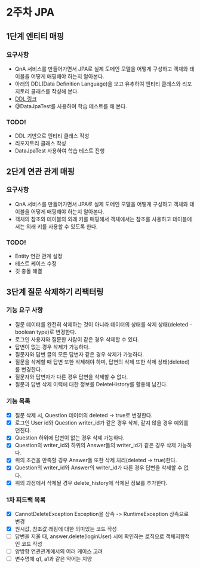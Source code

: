 # 2주차 JPA

## 1단계 엔티티 매핑

### 요구사항
* QnA 서비스를 만들어가면서 JPA로 실제 도메인 모델을 어떻게 구성하고 객체와 테이블을 어떻게 매핑해야 하는지 알아본다.
* 아래의 DDL(Data Definition Language)을 보고 유추하여 엔티티 클래스와 리포지토리 클래스를 작성해 본다.
* [DDL 링크](src/main/resources/data/schema.sql)
* @DataJpaTest를 사용하여 학습 테스트를 해 본다.

### TODO!
* DDL 기반으로 엔티티 클래스 작성
* 리포지토리 클래스 작성
* DataJpaTest 사용하여 학습 테스트 진행

## 2단계 연관 관계 매핑

### 요구사항
* QnA 서비스를 만들어가면서 JPA로 실제 도메인 모델을 어떻게 구성하고 객체와 테이블을 어떻게 매핑해야 하는지 알아본다.
* 객체의 참조와 테이블의 외래 키를 매핑해서 객체에서는 참조를 사용하고 테이블에서는 외래 키를 사용할 수 있도록 한다.

### TODO!
* Entity 연관 관계 설정
* 테스트 케이스 수정
* 깃 충돌 해결

## 3단계 질문 삭제하기 리팩터링
### 기능 요구 사항
* 질문 데이터를 완전히 삭제하는 것이 아니라 데이터의 상태를 삭제 상태(deleted - boolean type)로 변경한다.
* 로그인 사용자와 질문한 사람이 같은 경우 삭제할 수 있다.
* 답변이 없는 경우 삭제가 가능하다.
* 질문자와 답변 글의 모든 답변자 같은 경우 삭제가 가능하다.
* 질문을 삭제할 때 답변 또한 삭제해야 하며, 답변의 삭제 또한 삭제 상태(deleted)를 변경한다.
* 질문자와 답변자가 다른 경우 답변을 삭제할 수 없다.
* 질문과 답변 삭제 이력에 대한 정보를 DeleteHistory를 활용해 남긴다.

### 기능 목록
* [x] 질문 삭제 시, Question 데이터의 deleted -> true로 변경한다.
* [x] 로그인 User id와 Question writer_id가 같은 경우 삭제, 같지 않을 경우 예외를 던진다.
* [x] Question 하위에 답변이 없는 경우 삭제 가능하다.
* [x] Question의 writer_id와 하위의 Answer들의 writer_id가 같은 경우 삭제 가능하다.
* [x] 위의 조건을 만족할 경우 Answer들 또한 삭제 처리(deleted -> true)한다.
* [x] Question의 writer_id와 Answer의 writer_id가 다른 경우 답변을 삭제할 수 없다.
* [x] 위의 과정에서 삭제될 경우 delete_history에 삭제된 정보를 추가한다.

### 1차 피드백 목록
* [x] CannotDeleteException Exception을 상속 -> RuntimeException 상속으로 변경
* [x] 원시값, 참조값 래핑에 대한 의미있는 코드 작성
* [ ] 답변을 지울 때, answer.delete(loginUser) 시에 확인하는 로직으로 객체지향적인 코드 작성
* [ ] 양방향 연관관계에서의 여러 케이스 고려
* [ ] 변수명에 q1, a1과 같은 약어는 지양